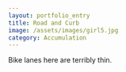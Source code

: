 ```yaml
---
layout: portfolio_entry
title: Road and Curb
image: /assets/images/girl5.jpg
category: Accumulation
---
```

Bike lanes here are terribly thin.
